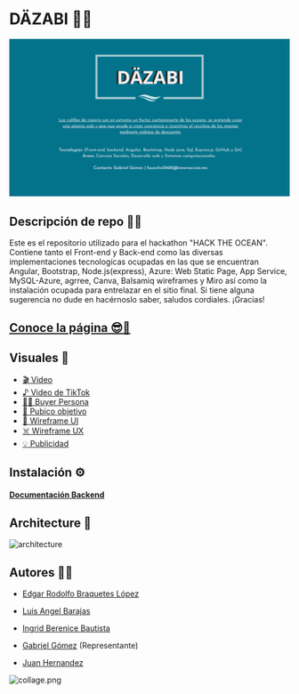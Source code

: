 # DÄZABI 🌊🐚
![banner-waste2money](banner-repo.png)

## Descripción de repo 🚀✨

Este es el repositorio utilizado para el hackathon "HACK THE OCEAN". Contiene tanto el Front-end y Back-end como las diversas implementaciones tecnologícas ocupadas en las que se encuentran Angular, Bootstrap, Node.js(express), Azure: Web Static Page, App Service, MySQL-Azure, agrree, Canva, Balsamiq wireframes y Miro así como la instalación ocupada para entrelazar en el sitio final. Si tiene alguna sugerencia no dude en hacérnoslo saber, saludos cordiales. ¡Gracias!

## [Conoce la página 😎🌴 ](https://gentle-field-0d71f6c10.1.azurestaticapps.net)

## Visuales 👀

- [🎬 Video](https://www.youtube.com/watch?v=T_od3nS6WAU)
- [♪          Video de TikTok](https://vm.tiktok.com/ZMLcwL6YD/?k=1)
- [👨🏻 Buyer Persona](./archivos/Buyer%20Persona.pdf)
- [🎯 Pubico objetivo](./archivos/Pubico%20objetivo.jpg)
- [📓 Wireframe UI](./archivos/Wireframe%20UI)
- [☠️ Wireframe UX](./archivos/Wireframe%20UX)
- [:bulb:  Publicidad](./archivos/Publicidad) 


## Instalación ⚙️
#### [Documentación Backend](https://github.com/Braquetes/Waste2Money/tree/backend#readme)  


## Architecture 🧰
![architecture](https://user-images.githubusercontent.com/42740473/169152375-b6a85f40-b3c6-4329-befd-77b6d89f6c05.png)



## Autores 💪🏻
- [Edgar Rodolfo Braquetes López](https://github.com/Braquetes)

- [Luis Angel Barajas](https://github.com/BarajasAngel)

- [Ingrid Berenice Bautista](https://github.com/IngridBandgel)

- [Gabriel Gómez](https://github.com/gomez50057) (Representante)

- [Juan Hernandez](https://github.com/grayTurtle01)

![collage.png](./archivos/collage.png)

